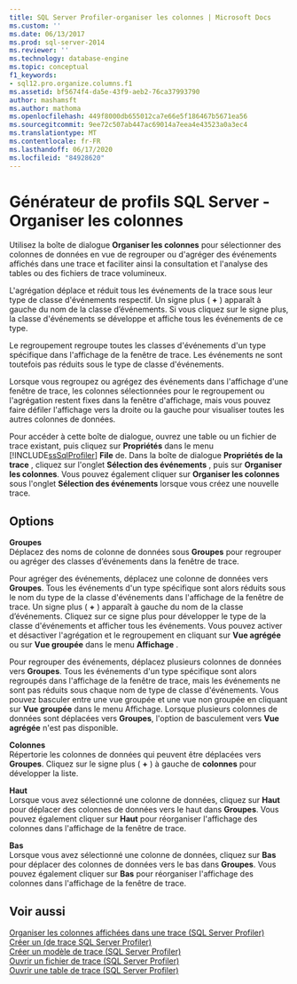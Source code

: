 ```yaml
---
title: SQL Server Profiler-organiser les colonnes | Microsoft Docs
ms.custom: ''
ms.date: 06/13/2017
ms.prod: sql-server-2014
ms.reviewer: ''
ms.technology: database-engine
ms.topic: conceptual
f1_keywords:
- sql12.pro.organize.columns.f1
ms.assetid: bf5674f4-da5e-43f9-aeb2-76ca37993790
author: mashamsft
ms.author: mathoma
ms.openlocfilehash: 449f8000db655012ca7e66e5f186467b5671ea56
ms.sourcegitcommit: 9ee72c507ab447ac69014a7eea4e43523a0a3ec4
ms.translationtype: MT
ms.contentlocale: fr-FR
ms.lasthandoff: 06/17/2020
ms.locfileid: "84928620"
---
```

# <a name="sql-server-profiler---organize-columns"></a>Générateur de profils SQL Server - Organiser les colonnes
  Utilisez la boîte de dialogue **Organiser les colonnes** pour sélectionner des colonnes de données en vue de regrouper ou d'agréger des événements affichés dans une trace et faciliter ainsi la consultation et l'analyse des tables ou des fichiers de trace volumineux.  
  
 L'agrégation déplace et réduit tous les événements de la trace sous leur type de classe d'événements respectif. Un signe plus ( **+** ) apparaît à gauche du nom de la classe d’événements. Si vous cliquez sur le signe plus, la classe d'événements se développe et affiche tous les événements de ce type.  
  
 Le regroupement regroupe toutes les classes d'événements d'un type spécifique dans l'affichage de la fenêtre de trace. Les événements ne sont toutefois pas réduits sous le type de classe d'événements.  
  
 Lorsque vous regroupez ou agrégez des événements dans l'affichage d'une fenêtre de trace, les colonnes sélectionnées pour le regroupement ou l'agrégation restent fixes dans la fenêtre d'affichage, mais vous pouvez faire défiler l'affichage vers la droite ou la gauche pour visualiser toutes les autres colonnes de données.  
  
 Pour accéder à cette boîte de dialogue, ouvrez une table ou un fichier de trace existant, puis cliquez sur **Propriétés** dans le menu [!INCLUDE[ssSqlProfiler](../includes/sssqlprofiler-md.md)] **File** de. Dans la boîte de dialogue **Propriétés de la trace** , cliquez sur l'onglet **Sélection des événements** , puis sur **Organiser les colonnes**. Vous pouvez également cliquer sur **Organiser les colonnes** sous l'onglet **Sélection des événements** lorsque vous créez une nouvelle trace.  
  
## <a name="options"></a>Options  
 **Groupes**  
 Déplacez des noms de colonne de données sous **Groupes** pour regrouper ou agréger des classes d’événements dans la fenêtre de trace.  
  
 Pour agréger des événements, déplacez une colonne de données vers **Groupes**. Tous les événements d'un type spécifique sont alors réduits sous le nom du type de la classe d'événements dans l'affichage de la fenêtre de trace. Un signe plus ( **+** ) apparaît à gauche du nom de la classe d’événements. Cliquez sur ce signe plus pour développer le type de la classe d'événements et afficher tous les événements. Vous pouvez activer et désactiver l'agrégation et le regroupement en cliquant sur **Vue agrégée** ou sur **Vue groupée** dans le menu **Affichage** .  
  
 Pour regrouper des événements, déplacez plusieurs colonnes de données vers **Groupes**. Tous les événements d'un type spécifique sont alors regroupés dans l'affichage de la fenêtre de trace, mais les événements ne sont pas réduits sous chaque nom de type de classe d'événements. Vous pouvez basculer entre une vue groupée et une vue non groupée en cliquant sur **Vue groupée** dans le menu Affichage. Lorsque plusieurs colonnes de données sont déplacées vers **Groupes**, l'option de basculement vers **Vue agrégée** n'est pas disponible.  
  
 **Colonnes**  
 Répertorie les colonnes de données qui peuvent être déplacées vers **Groupes**. Cliquez sur le signe plus ( **+** ) à gauche de **colonnes** pour développer la liste.  
  
 **Haut**  
 Lorsque vous avez sélectionné une colonne de données, cliquez sur **Haut** pour déplacer des colonnes de données vers le haut dans **Groupes**. Vous pouvez également cliquer sur **Haut** pour réorganiser l'affichage des colonnes dans l'affichage de la fenêtre de trace.  
  
 **Bas**  
 Lorsque vous avez sélectionné une colonne de données, cliquez sur **Bas** pour déplacer des colonnes de données vers le bas dans **Groupes**. Vous pouvez également cliquer sur **Bas** pour réorganiser l'affichage des colonnes dans l'affichage de la fenêtre de trace.  
  
## <a name="see-also"></a>Voir aussi  
 [Organiser les colonnes affichées dans une trace &#40;SQL Server Profiler&#41;](../tools/sql-server-profiler/organize-columns-displayed-in-a-trace-sql-server-profiler.md)   
 [Créer un &#40;de trace SQL Server Profiler&#41;](../tools/sql-server-profiler/create-a-trace-sql-server-profiler.md)   
 [Créer un modèle de trace &#40;SQL Server Profiler&#41;](../tools/sql-server-profiler/create-a-trace-template-sql-server-profiler.md)   
 [Ouvrir un fichier de trace &#40;SQL Server Profiler&#41;](../tools/sql-server-profiler/open-a-trace-file-sql-server-profiler.md)   
 [Ouvrir une table de trace &#40;SQL Server Profiler&#41;](../tools/sql-server-profiler/open-a-trace-table-sql-server-profiler.md)  
  
  

